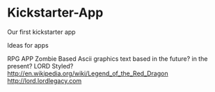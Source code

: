 Kickstarter-App
===============

Our first kickstarter app

Ideas for apps

RPG APP
Zombie Based
Ascii graphics
text based
in the future? in the present?
LORD Styled? http://en.wikipedia.org/wiki/Legend_of_the_Red_Dragon
http://lord.lordlegacy.com










